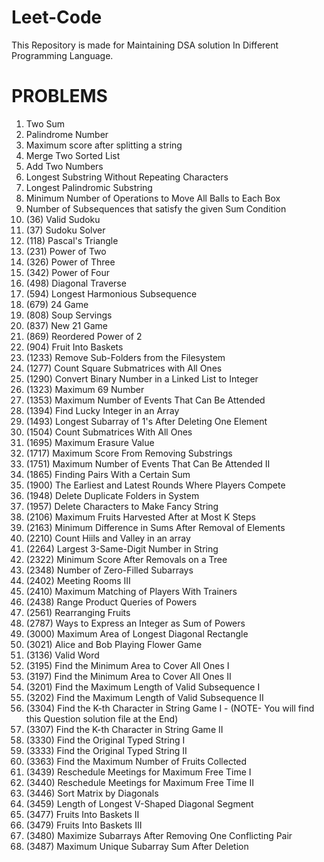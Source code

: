 # Leet-Code
This Repository is made for Maintaining DSA solution In Different Programming Language.

# PROBLEMS
1. Two Sum
2. Palindrome Number
3. Maximum score after splitting a string
4. Merge Two Sorted List
5. Add Two Numbers
6. Longest Substring Without Repeating Characters
7. Longest Palindromic Substring
8. Minimum Number of Operations to Move All Balls to Each Box
9. Number of Subsequences that satisfy the given Sum Condition
10. (36) Valid Sudoku
11. (37) Sudoku Solver
12. (118) Pascal's Triangle
13. (231) Power of Two
14. (326) Power of Three
15. (342) Power of Four
16. (498) Diagonal Traverse
17. (594) Longest Harmonious Subsequence
18. (679) 24 Game
19. (808) Soup Servings
20. (837) New 21 Game
21. (869) Reordered Power of 2
22. (904) Fruit Into Baskets
23. (1233) Remove Sub-Folders from the Filesystem
24. (1277) Count Square Submatrices with All Ones
25. (1290) Convert Binary Number in a Linked List to Integer
26. (1323) Maximum 69 Number
27. (1353) Maximum Number of Events That Can Be Attended
28. (1394) Find Lucky Integer in an Array
29. (1493) Longest Subarray of 1's After Deleting One Element
30. (1504) Count Submatrices With All Ones
31. (1695) Maximum Erasure Value
32. (1717) Maximum Score From Removing Substrings
33. (1751) Maximum Number of Events That Can Be Attended II
34. (1865) Finding Pairs With a Certain Sum
35. (1900) The Earliest and Latest Rounds Where Players Compete
36. (1948) Delete Duplicate Folders in System
37. (1957) Delete Characters to Make Fancy String
38. (2106) Maximum Fruits Harvested After at Most K Steps
39. (2163) Minimum Difference in Sums After Removal of Elements
40. (2210) Count Hiils and Valley in an array
41. (2264) Largest 3-Same-Digit Number in String
42. (2322) Minimum Score After Removals on a Tree
43. (2348) Number of Zero-Filled Subarrays
44. (2402) Meeting Rooms III
45. (2410) Maximum Matching of Players With Trainers
46. (2438) Range Product Queries of Powers
47. (2561) Rearranging Fruits
48. (2787) Ways to Express an Integer as Sum of Powers
49. (3000) Maximum Area of Longest Diagonal Rectangle
50. (3021) Alice and Bob Playing Flower Game
51. (3136) Valid Word
52. (3195) Find the Minimum Area to Cover All Ones I
53. (3197) Find the Minimum Area to Cover All Ones II
54. (3201) Find the Maximum Length of Valid Subsequence I
55. (3202) Find the Maximum Length of Valid Subsequence II
56. (3304) Find the K-th Character in String Game I - (NOTE- You will find this Question solution file at the End)
57. (3307) Find the K-th Character in String Game II
58. (3330) Find the Original Typed String I
59. (3333) Find the Original Typed String II
60. (3363) Find the Maximum Number of Fruits Collected
61. (3439) Reschedule Meetings for Maximum Free Time I
62. (3440) Reschedule Meetings for Maximum Free Time II
63. (3446) Sort Matrix by Diagonals
64. (3459) Length of Longest V-Shaped Diagonal Segment
65. (3477) Fruits Into Baskets II
66. (3479) Fruits Into Baskets III
67. (3480) Maximize Subarrays After Removing One Conflicting Pair
67. (3487) Maximum Unique Subarray Sum After Deletion




